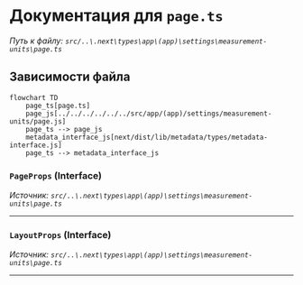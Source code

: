# Документация для `page.ts`

*Путь к файлу: `src/..\.next\types\app\(app)\settings\measurement-units\page.ts`*

## Зависимости файла

```mermaid
flowchart TD
    page_ts[page.ts]
    page_js[../../../../../../src/app/(app)/settings/measurement-units/page.js]
    page_ts --> page_js
    metadata_interface_js[next/dist/lib/metadata/types/metadata-interface.js]
    page_ts --> metadata_interface_js
```

### `PageProps` (Interface)

*Источник: `src/..\.next\types\app\(app)\settings\measurement-units\page.ts`*

---
### `LayoutProps` (Interface)

*Источник: `src/..\.next\types\app\(app)\settings\measurement-units\page.ts`*

---
